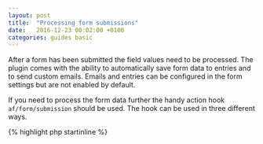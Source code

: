 ```yaml
---
layout: post
title:  "Processing form submissions"
date:   2016-12-23 00:02:00 +0100
categories: guides basic
---
```


After a form has been submitted the field values need to be processed. The plugin comes with the ability to automatically save form data to entries and to send custom emails. Emails and entries can be configured in the form settings but are not enabled by default.

If you need to process the form data further the handy action hook `af/form/submission` should be used. The hook can be used in three different ways.

{% highlight php startinline %}
<?php

add_action( 'af/form/submission', 'your_callback_function' );
add_action( 'af/form/submission/id=FORM_ID', 'your_callback_function' );
add_action( 'af/form/submission/key=FORM_KEY', 'your_callback_function' );

{% endhighlight %}

The first hook is invoked for all form submissions while the two last ones allow you to specify a form using either the form post ID or form key. It's recommended to use the form key.

The action passes three different parameters:

- `$form` – The form object
- `$fields` – Array of the submitted fields and their processed values
- `$args` – Array of arguments used to display the form

To simplify the retrieval of field values a helper function `af_get_field` is provided which takes the field name/key to find. The function returns a processed value in the same format as ACF's `get_field` would.

The following is an example of processing a form submission and extracting the value entered into the field with name "email".

{% highlight php startinline %}
<?php

function handle_form_submission( $form, $fields, $args ) {
    
    $email = af_get_field( 'email' );
    
}
add_action( 'af/form/submission', 'handle_form_submission', 10, 3 );

{% endhighlight %}

***Note:** Previously `af_get_field` required you to pass the `$field` array as a second parameter. As of AF 1.1 this is no longer required or recommended.*